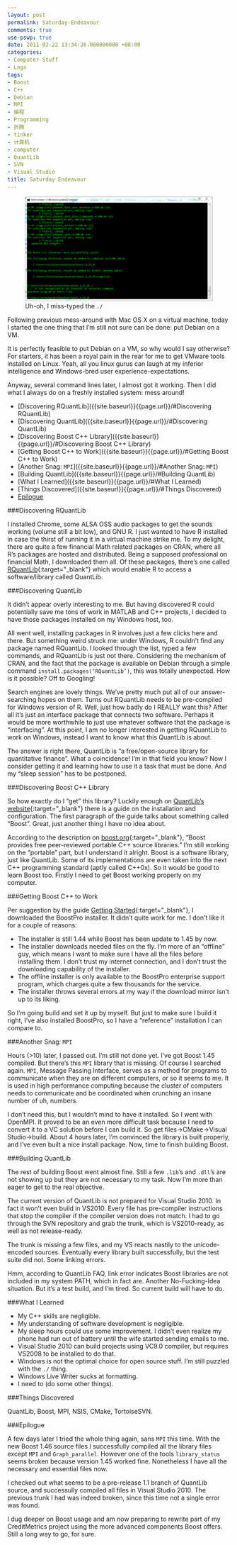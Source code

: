 ```yaml
---
layout: post
permalink: Saturday-Endeavour
comments: true
use-pswp: true
date: 2011-02-22 13:34:26.000000000 +08:00
categories:
- Computer Stuff
- Logs
tags:
- Boost
- C++
- Debian
- MPI
- 编程
- Programming
- 折腾
- tinker
- 计算机
- computer
- QuantLib
- SVN
- Visual Studio
title: Saturday Endeavour
---
```


<div class="imgDisplay monod" style="max-width: 600px;" itemscope itemtype="http://schema.org/ImageGallery">
  <figure itemprop="associatedMedia" itemscope itemtype="http://schema.org/ImageObject">
    <a href="/assets/old/0220-console-997x554.png" itemprop="contentUrl" data-size="997x554" >
    <img src="/assets/old/0220-console-997x554.png" itemprop="thumbnail" 
      title="Uh-oh, I miss-typed the <code>./</code>" 
      alt="Uh-oh, I miss-typed the <code>./</code>" />
    </a>
    <figcaption itemprop="caption description">Uh-oh, I miss-typed the <code>./</code></figcaption>
  </figure>
</div>

Following previous mess-around with Mac OS X on a virtual machine, today I started the one thing that I’m still not sure can be done: put Debian on a VM.

It is perfectly feasible to put Debian on a VM, so why would I say otherwise? For starters, it has been a royal pain in the rear for me to get VMware tools installed on Linux. Yeah, all you linux gurus can laugh at my inferior intelligence and Windows-bred user experience-expectations.

Anyway, several command lines later, I almost got it working. Then I did what I always do on a freshly installed system: mess around!

* [Discovering RQuantLib]({{site.baseurl}}{{page.url}}/#Discovering RQuantLib)
* [Discovering QuantLib]({{site.baseurl}}{{page.url}}/#Discovering QuantLib)
* [Discovering Boost C++ Library]({{site.baseurl}}{{page.url}}/#Discovering Boost C++ Library)
* [Getting Boost C++ to Work]({{site.baseurl}}{{page.url}}/#Getting Boost C++ to Work)
* [Another Snag: `MPI`]({{site.baseurl}}{{page.url}}/#Another Snag: `MPI`)
* [Building QuantLib]({{site.baseurl}}{{page.url}}/#Building QuantLib)
* [What I Learned]({{site.baseurl}}{{page.url}}/#What I Learned)
* [Things Discovered]({{site.baseurl}}{{page.url}}/#Things Discovered)
* [Epilogue]({{site.baseurl}}{{page.url}}/#Epilogue)

<!--excerpt-->

<div id="Discovering RQuantLib"/>

###Discovering RQuantLib

I installed Chrome, some ALSA OSS audio packages to get the sounds working (volume still a bit low), and GNU R. I just wanted to have R installed in case the thirst of running it in a virtual machine strike me. To my delight, there are quite a few financial Math related packages on CRAN, where all R’s packages are hosted and distributed. Being a supposed professional on financial Math, I downloaded them all. Of these packages, there’s one called [RQuantLib](http://dirk.eddelbuettel.com/code/rquantlib.html){:target="_blank"} which would enable R to access a software/library called QuantLib.

<div id="Discovering QuantLib"/>

###Discovering QuantLib

It didn’t appear overly interesting to me. But having discovered R could potentially save me tons of work in MATLAB and C++ projects, I decided to have those packages installed on my Windows host, too.

All went well, installing packages in R involves just a few clicks here and there. But something weird struck me: under Windows, R couldn’t find any package named RQuantLib. I looked through the list, typed a few commands, and RQuantLib is just not there. Considering the mechanism of CRAN, and the fact that the package is available on Debian through a simple command `install.packages(‘RQuantLib’)`, this was totally unexpected. How is it possible? Off to Googling!

Search engines are lovely things. We’ve pretty much put all of our answer-searching hopes on them. Turns out RQuantLib needs to be pre-compiled for Windows version of R. Well, just how badly do I REALLY want this? After all it’s just an interface package that connects two software. Perhaps it would be more worthwhile to just use whatever software that the package is “interfacing”. At this point, I am no longer interested in getting RQuantLib to work on Windows, instead I want to know what this QuantLib is about.

The answer is right there, QuantLib is “a free/open-source library for quantitative finance”. What a coincidence! I’m in that field you know? Now I consider getting it and learning how to use it a task that must be done. And my “sleep session” has to be postponed.

<div id="Discovering Boost C++ Library"/>

###Discovering Boost C++ Library

So how exactly do I “get” this library? Luckily enough on [QuantLib’s website](http://quantlib.org){:target="_blank"} there is a guide on the installation and configuration. The first paragraph of the guide talks about something called “Boost”. Great, just another thing I have no idea about.

According to the description on [boost.org](http://www.boost.org/){:target="_blank"}, “Boost provides free peer-reviewed portable C++ source libraries.” I’m still working on the “portable” part, but I understand it alright. Boost is a software library, just like QuantLib. Some of its implementations are even taken into the next C++ programming standard (aptly called C++0x). So it would be good to learn Boost too. Firstly I need to get Boost working properly on my computer.

<div id="Getting Boost C++ to Work"/>

###Getting Boost C++ to Work

Per suggestion by the guide [Getting Started](http://www.boost.org/doc/libs/1_45_0/more/getting_started/index.html){:target="_blank"}, I downloaded the BoostPro installer. It didn’t quite work for me. I don’t like it for a couple of reasons:

* The installer is still 1.44 while Boost has been update to 1.45 by now.
* The installer downloads needed files on the fly. I’m more of an “offline” guy, which means I want to make sure I have all the files before installing them. I don’t trust my internet connection, and I don’t trust the downloading capability of the installer.
* The offline installer is only available to the BoostPro enterprise support program, which charges quite a few thousands for the service.
* The installer throws several errors at my way if the download mirror isn’t up to its liking.

So I’m going build and set it up by myself. But just to make sure I build it right, I’ve also installed BoostPro, so I have a “reference” installation I can compare to.

<div id="Another Snag: `MPI`"/>

###Another Snag: `MPI`

Hours (&gt;10) later, I passed out. I’m still not done yet. I’ve got Boost 1.45 compiled. But there’s this `MPI` library that is missing. Of course I searched again. `MPI`, Message Passing Interface, serves as a method for programs to communicate when they are on different computers, or so it seems to me. It is used in high performance computing because the cluster of computers needs to communicate and be coordinated when crunching an insane number of uh, numbers.

I don’t need this, but I wouldn’t mind to have it installed. So I went with OpenMPI. It proved to be an even more difficult task because I need to convert it to a VC solution before I can build it. So get files->CMake->Visual Studio->build. About 4 hours later, I’m convinced the library is built properly, and I’ve even built a nice install package. Now, time to finish building Boost.

<div id="Building QuantLib"/>

###Building QuantLib

The rest of building Boost went almost fine. Still a few `.lib`’s and `.dll`’s are not showing up but they are not necessary to my task. Now I’m more than eager to get to the real objective.

The current version of QuantLib is not prepared for Visual Studio 2010. In fact it won’t even build in VS2010. Every file has pre-compiler instructions that stop the compiler if the compiler version does not match. I had to go through the SVN repository and grab the trunk, which is VS2010-ready, as well as not release-ready.

The trunk is missing a few files, and my VS reacts nastily to the unicode-encoded sources. Eventually every library built successfully, but the test suite did not. Some linking errors.

Hmm, according to QuantLib FAQ, link error indicates Boost libraries are not included in my system PATH, which in fact are. Another No-Fucking-Idea situation. But it’s a test build, and I’m tired. So current build will have to do.

<div id="What I Learned"/>

###What I Learned

* My C++ skills are negligible.
* My understanding of software development is negligible.
* My sleep hours could use some improvement. I didn’t even realize my phone had run out of battery until the wife started sending emails to me.
* Visual Studio 2010 can build projects using VC9.0 compiler, but requires VS2008 to be installed to do that.
* Windows is not the optimal choice for open source stuff. I’m still puzzled with the `./` thing.
* Windows Live Writer sucks at formatting.
* I need to (do some other things).

<div id="Things Discovered"/>

###Things Discovered

QuantLib, Boost, MPI, NSIS, CMake, TortoiseSVN.

<div id="Epilogue"/>

###Epilogue

A few days later I tried the whole thing again, sans `MPI` this time. With the new Boost 1.46 source files I successfully compiled all the library files except `MPI` and `Graph_parallel`. However one of the tools `library_status` seems broken because version 1.45 worked fine. Nonetheless I have all the necessary and essential files now.

I checked out what seems to be a pre-release 1.1 branch of QuantLib source, and successully compiled all files in Visual Studio 2010. The previous trunk I had was indeed broken, since this time not a single error was found.

I dug deeper on Boost usage and am now preparing to rewrite part of my CreditMetrics project using the more advanced components Boost offers. Still a long way to go, for sure.


